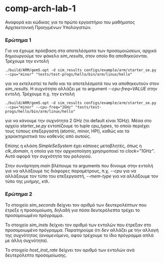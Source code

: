 
# comp-arch-lab-1
Αναφορά και κώδικας για το πρώτο εργαστήριο του μαθήματος Αρχιτεκτονική Προηγμένων Υπολογιστών.

### Ερώτημα 1
Για να έχουμε πρόσβαση στα αποτελέσματα των προσομοιώσεων, αρχικά δημιουργούμε τον φάκελο _sim_results_, στον οποίο θα αποθηκεύονται. Τρέχουμε την εντολή

	./build/ARM/gem5.opt -d sim_results configs/example/arm/starter_se.py	--cpu="minor" "tests/test-progs/hello/bin/arm/linux/hello"
	
για να εκτελεστεί το _hello_ και τα αποτελέσματά του να αποθηκευτούν στον _sim_results_. 
Η συχνότητα αλλάζει με το argument _--cpu-freq=VALUE_ στην εντολή. Τρέχουμε π.χ. την εντολή

	./build/ARM/gem5.opt -d sim_results configs/example/arm/starter_se.py	--cpu="minor" --cpu-freq="2GHz" "tests/test-progs/hello/bin/arm/linux/hello"
για να κάνουμε την συχνότητα 2 GHz (το default είναι 1GHz). 
Μέσα στο αρχείο _starter_se.py_ εντοπίζουμε το tuple _cpu_types_, το οποίο περιέχει τους τύπους επεξεργαστή (atomic, minor, HPI), καθώς και τα χαρακτηριστικά του καθενός από αυτούς. 

Επίσης η κλάση _SimpleSeSystem_ έχει κάποιες μεταβλητές, όπως η _clk_domain_, η οποία για την αρχικοποίηση χρησιμοποιεί το _clock="1GHz"_. Αυτό αφορά την συχνότητα του ρολογιού.

Στην συνάρτηση _main_ βλέπουμε τα arguments που δίνουμε στην εντολή για να αλλάξουμε τις διάφορες παραμέτρους, π.χ. _--cpu_ για να αλλάξουμε τον τύπο του επεξεργαστή, _--mem-type_ για να αλλάξουμε τον τύπο της μνήμης, κτλ.

### Ερώτημα 2
Το στοιχείο _sim_seconds_ δείχνει τον αριθμό των δευτερολέπτων που έτρεξε η προσομοίωση, δηλαδή για πόσα δευτερόλεπτα τρέχει το προσομοιωμένο πρόγραμμα.

Το στοιχείο _sim_insts_ δείχνει τον αριθμό των εντολών που έτρεξαν στο προσομοιωμένο πρόγραμμα. Παρατηρούμε ότι δεν αλλάζει με την αλλαγή της συχνότητας (αναμενόμενο, αφού τρέχουμε το ίδιο πρόγραμμα απλά με άλλη συχνότητα).

Το στοιχείο _host_inst_rate_ δείχνει τον αριθμό των εντολών ανά δευτερόλεπτο προσομοίωσης.
